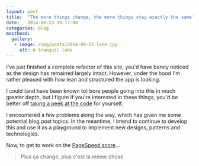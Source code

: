 ```yaml
---
layout: post
title:  "The more things change, the more things stay exactly the same"
date:   2014-08-23 19:17:00
categories: blog
masthead:
  gallery:
   - image: /img/posts/2014-08-23_lake.jpg
     alt: A tranquil lake
---
```


I've just finished a complete refactor of this site, you'd have barely noticed as the design has remained largely intact. However, under the hood I'm rather pleased with how lean and structured the app is looking.

I could (and have been known to) bore people going into this in much greater depth, but I figure if you're interested in these things, you'd be better off [taking a peek at the code](http://github.com/oller/davidollerhead.com) for yourself.

I encountered a few problems along the way, which has given me some potential blog post topics.  In the meantime, I intend to continue to develop this and use it as a playground to implement new designs, patterns and technologies.

Now, to get to work on the [PageSpeed score](https://developers.google.com/speed/pagespeed/insights/?url=davidollerhead.com)&hellip;

> Plus ça change, plus c'est la même chose
